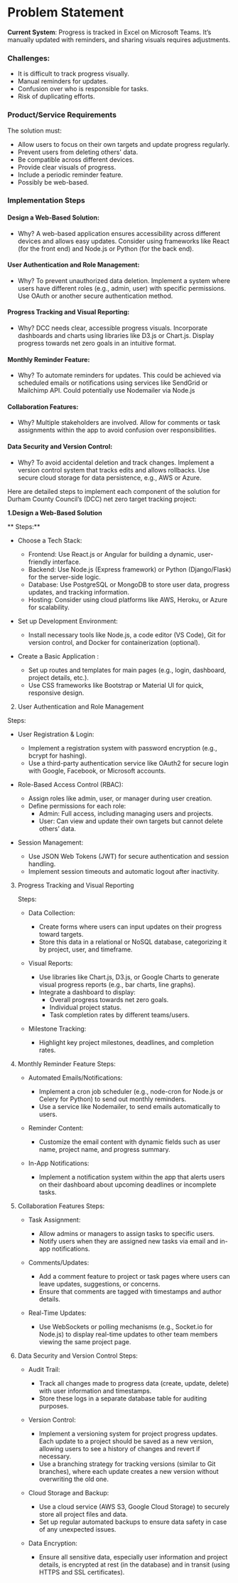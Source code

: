 # Problem Statement
**Current System**: Progress is tracked in Excel on Microsoft Teams. It’s manually updated with reminders, and sharing visuals requires adjustments.

### Challenges:
- It is difficult to track progress visually.
- Manual reminders for updates.
- Confusion over who is responsible for tasks.
- Risk of duplicating efforts.
  
### Product/Service Requirements
The solution must:
- Allow users to focus on their own targets and update progress regularly.
- Prevent users from deleting others' data.
- Be compatible across different devices.
- Provide clear visuals of progress.
- Include a periodic reminder feature.
- Possibly be web-based.

### Implementation Steps

#### Design a Web-Based Solution:
- Why? A web-based application ensures accessibility across different devices and allows easy updates. Consider using frameworks like React (for the front end) and Node.js or Python (for the back end).

#### User Authentication and Role Management:
- Why? To prevent unauthorized data deletion. Implement a system where users have different roles (e.g., admin, user) with specific permissions. Use OAuth or another secure authentication method.

#### Progress Tracking and Visual Reporting:
- Why? DCC needs clear, accessible progress visuals. Incorporate dashboards and charts using libraries like D3.js or Chart.js. Display progress towards net zero goals in an intuitive format.

#### Monthly Reminder Feature:
- Why? To automate reminders for updates. This could be achieved via scheduled emails or notifications using services like SendGrid or Mailchimp API. Could potentially use Nodemailer via Node.js

#### Collaboration Features:
- Why? Multiple stakeholders are involved. Allow for comments or task assignments within the app to avoid confusion over responsibilities.

#### Data Security and Version Control:
- Why? To avoid accidental deletion and track changes. Implement a version control system that tracks edits and allows rollbacks. Use secure cloud storage for data persistence, e.g., AWS or Azure.

Here are detailed steps to implement each component of the solution for Durham County Council’s (DCC) net zero target tracking project:

**1.Design a Web-Based Solution**

**  Steps:**
   - Choose a Tech Stack:
     - Frontend: Use React.js or Angular for building a dynamic, user-friendly interface.
     - Backend: Use Node.js (Express framework) or Python (Django/Flask) for the server-side logic.
     - Database: Use PostgreSQL or MongoDB to store user data, progress updates, and tracking information.
     - Hosting: Consider using cloud platforms like AWS, Heroku, or Azure for scalability.
   
   - Set up Development Environment:
     - Install necessary tools like Node.js, a code editor (VS Code), Git for version control, and Docker for containerization (optional).
   
   - Create a Basic Application :
     - Set up routes and templates for main pages (e.g., login, dashboard, project details, etc.).
     - Use CSS frameworks like Bootstrap or Material UI for quick, responsive design.
 2. User Authentication and Role Management

   Steps:
   - User Registration & Login:
     - Implement a registration system with password encryption (e.g., bcrypt for hashing).
     - Use a third-party authentication service like OAuth2 for secure login with Google, Facebook, or Microsoft accounts.
   
   - Role-Based Access Control (RBAC):
     - Assign roles like admin, user, or manager during user creation.
     - Define permissions for each role:
       - Admin: Full access, including managing users and projects.
       - User: Can view and update their own targets but cannot delete others’ data.
   
   - Session Management:
     - Use JSON Web Tokens (JWT) for secure authentication and session handling.
     - Implement session timeouts and automatic logout after inactivity.

3. Progress Tracking and Visual Reporting

   Steps:
   - Data Collection:
     - Create forms where users can input updates on their progress toward targets.
     - Store this data in a relational or NoSQL database, categorizing it by project, user, and timeframe.
   
   - Visual Reports:
     - Use libraries like Chart.js, D3.js, or Google Charts to generate visual progress reports (e.g., bar charts, line graphs).
     - Integrate a dashboard to display:
       - Overall progress towards net zero goals.
       - Individual project status.
       - Task completion rates by different teams/users.
   
   - Milestone Tracking:
     - Highlight key project milestones, deadlines, and completion rates.

4. Monthly Reminder Feature
   Steps:
   - Automated Emails/Notifications:
     - Implement a cron job scheduler (e.g., node-cron for Node.js or Celery for Python) to send out monthly reminders.
     - Use a service like Nodemailer,  to send emails automatically to users. 
   
   - Reminder Content:
     - Customize the email content with dynamic fields such as user name, project name, and progress summary.
   
   - In-App Notifications:
     - Implement a notification system within the app that alerts users on their dashboard about upcoming deadlines or incomplete tasks.

5. Collaboration Features
Steps:
   - Task Assignment:
     - Allow admins or managers to assign tasks to specific users.
     - Notify users when they are assigned new tasks via email and in-app notifications.
   
   - Comments/Updates:
     - Add a comment feature to project or task pages where users can leave updates, suggestions, or concerns.
     - Ensure that comments are tagged with timestamps and author details.
   
   - Real-Time Updates:
     - Use WebSockets or polling mechanisms (e.g., Socket.io for Node.js) to display real-time updates to other team members viewing the same project page.

6. Data Security and Version Control
   Steps:
   - Audit Trail:
     - Track all changes made to progress data (create, update, delete) with user information and timestamps.
     - Store these logs in a separate database table for auditing purposes.
   
   - Version Control:
     - Implement a versioning system for project progress updates. Each update to a project should be saved as a new version, allowing users to see a history of changes and revert if necessary.
     - Use a branching strategy for tracking versions (similar to Git branches), where each update creates a new version without overwriting the old one.
   
   - Cloud Storage and Backup:
     - Use a cloud service (AWS S3, Google Cloud Storage) to securely store all project files and data.
     - Set up regular automated backups to ensure data safety in case of any unexpected issues.
   
   - Data Encryption:
     - Ensure all sensitive data, especially user information and project details, is encrypted at rest (in the database) and in transit (using HTTPS and SSL certificates).
